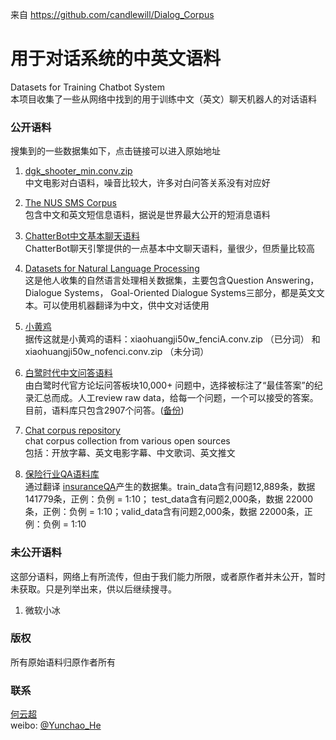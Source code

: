 来自 https://github.com/candlewill/Dialog_Corpus
# 用于对话系统的中英文语料
Datasets for Training Chatbot System
<br>本项目收集了一些从网络中找到的用于训练中文（英文）聊天机器人的对话语料

### 公开语料
搜集到的一些数据集如下，点击链接可以进入原始地址

1. [dgk_shooter_min.conv.zip](https://github.com/rustch3n/dgk_lost_conv)
<br>中文电影对白语料，噪音比较大，许多对白问答关系没有对应好

2. [The NUS SMS Corpus](https://github.com/kite1988/nus-sms-corpus)
<br>包含中文和英文短信息语料，据说是世界最大公开的短消息语料

3. [ChatterBot中文基本聊天语料](https://github.com/gunthercox/chatterbot-corpus/tree/master/chatterbot_corpus/data)
<br>ChatterBot聊天引擎提供的一点基本中文聊天语料，量很少，但质量比较高

4. [Datasets for Natural Language Processing](https://github.com/karthikncode/nlp-datasets)
<br>这是他人收集的自然语言处理相关数据集，主要包含Question Answering，Dialogue Systems， Goal-Oriented Dialogue Systems三部分，都是英文文本。可以使用机器翻译为中文，供中文对话使用

5. [小黄鸡](https://github.com/rustch3n/dgk_lost_conv/tree/master/results)
<br>据传这就是小黄鸡的语料：xiaohuangji50w_fenciA.conv.zip （已分词） 和 xiaohuangji50w_nofenci.conv.zip （未分词）

6. [白鹭时代中文问答语料](https://github.com/Samurais/egret-wenda-corpus)
<br>由白鹭时代官方论坛问答板块10,000+ 问题中，选择被标注了“最佳答案”的纪录汇总而成。人工review raw data，给每一个问题，一个可以接受的答案。目前，语料库只包含2907个问答。([备份](./egret-wenda-corpus.zip))

7. [Chat corpus repository](https://github.com/Marsan-Ma/chat_corpus)
<br>chat corpus collection from various open sources
<br>包括：开放字幕、英文电影字幕、中文歌词、英文推文

8. [保险行业QA语料库](https://github.com/Samurais/insuranceqa-corpus-zh)
<br>通过翻译 [insuranceQA](https://github.com/shuzi/insuranceQA)产生的数据集。train_data含有问题12,889条，数据 141779条，正例：负例 = 1:10； test_data含有问题2,000条，数据 22000条，正例：负例 = 1:10；valid_data含有问题2,000条，数据 22000条，正例：负例 = 1:10

### 未公开语料

这部分语料，网络上有所流传，但由于我们能力所限，或者原作者并未公开，暂时未获取。只是列举出来，供以后继续搜寻。

1. 微软小冰

### 版权

所有原始语料归原作者所有

### 联系

[何云超](yunchaohe@gmail.com)
<br>weibo: [@Yunchao_He](http://weibo.com/heyunchao)
